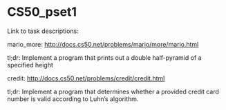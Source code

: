 # CS50_pset1

Link to task descriptions: 

mario_more: http://docs.cs50.net/problems/mario/more/mario.html

tl;dr: Implement a program that prints out a double half-pyramid of a specified height

credit: http://docs.cs50.net/problems/credit/credit.html

tl;dr: Implement a program that determines whether a provided credit card number is valid according to Luhn’s algorithm.
